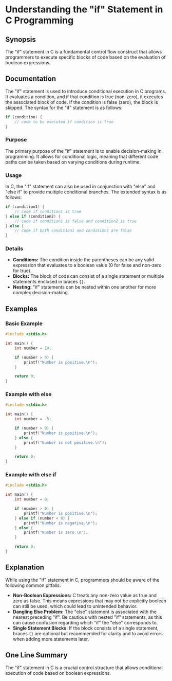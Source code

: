 <!--
Meta Description: # Understanding the "if" Statement in C Programming ## Synopsis The "if" statement in C is a fundamental control flow construct that allows programmer...
Meta Keywords: number, statement, else, code, can
-->

# Understanding the "if" Statement in C Programming

## Synopsis
The "if" statement in C is a fundamental control flow construct that allows programmers to execute specific blocks of code based on the evaluation of boolean expressions.

## Documentation
The "if" statement is used to introduce conditional execution in C programs. It evaluates a condition, and if that condition is true (non-zero), it executes the associated block of code. If the condition is false (zero), the block is skipped. The syntax for the "if" statement is as follows:

```c
if (condition) {
    // code to be executed if condition is true
}
```

### Purpose
The primary purpose of the "if" statement is to enable decision-making in programming. It allows for conditional logic, meaning that different code paths can be taken based on varying conditions during runtime.

### Usage
In C, the "if" statement can also be used in conjunction with "else" and "else if" to provide multiple conditional branches. The extended syntax is as follows:

```c
if (condition1) {
    // code if condition1 is true
} else if (condition2) {
    // code if condition1 is false and condition2 is true
} else {
    // code if both condition1 and condition2 are false
}
```

### Details
- **Conditions:** The condition inside the parentheses can be any valid expression that evaluates to a boolean value (0 for false and non-zero for true).
- **Blocks:** The block of code can consist of a single statement or multiple statements enclosed in braces `{}`.
- **Nesting:** "if" statements can be nested within one another for more complex decision-making.
  
## Examples

### Basic Example
```c
#include <stdio.h>

int main() {
    int number = 10;

    if (number > 0) {
        printf("Number is positive.\n");
    }

    return 0;
}
```

### Example with else
```c
#include <stdio.h>

int main() {
    int number = -5;

    if (number > 0) {
        printf("Number is positive.\n");
    } else {
        printf("Number is not positive.\n");
    }

    return 0;
}
```

### Example with else if
```c
#include <stdio.h>

int main() {
    int number = 0;

    if (number > 0) {
        printf("Number is positive.\n");
    } else if (number < 0) {
        printf("Number is negative.\n");
    } else {
        printf("Number is zero.\n");
    }

    return 0;
}
```

## Explanation
While using the "if" statement in C, programmers should be aware of the following common pitfalls:
- **Non-Boolean Expressions:** C treats any non-zero value as true and zero as false. This means expressions that may not be explicitly boolean can still be used, which could lead to unintended behavior.
- **Dangling Else Problem:** The "else" statement is associated with the nearest preceding "if". Be cautious with nested "if" statements, as this can cause confusion regarding which "if" the "else" corresponds to.
- **Single Statement Blocks:** If the block consists of a single statement, braces `{}` are optional but recommended for clarity and to avoid errors when adding more statements later.

## One Line Summary
The "if" statement in C is a crucial control structure that allows conditional execution of code based on boolean expressions.